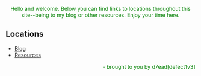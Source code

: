 <p style="color: green;" align="center">Hello and welcome. Below you can find links to locations throughout this site--being to my blog or other resources. Enjoy your time here.</p>
<h2 align="left">Locations</h2>
<ul>
  <li><a href="https://blog.dreadsec.me/">Blog</a></li>
  <li><a href="https://resource.dreadsec.me/">Resources</a></li>
</ul>
<footer><p align="right" style="color: green;">- brought to you by d7ead[defect1v3]</p></footer>
